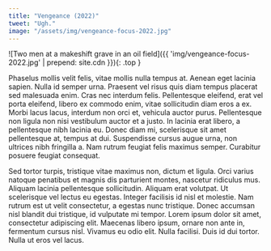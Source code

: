 ```yaml
---
title: "Vengeance (2022)"
tweet: "Ugh."
image: "/assets/img/vengeance-focus-2022.jpg"
---
```


![Two men at a makeshift grave in an oil field]({{ 'img/vengeance-focus-2022.jpg' | prepend: site.cdn }}){: .top }

Phaselus mollis velit felis, vitae mollis nulla tempus at. Aenean eget lacinia sapien. Nulla id semper urna. Praesent vel risus quis diam tempus placerat sed malesuada enim. Cras nec interdum felis. Pellentesque eleifend, erat vel porta eleifend, libero ex commodo enim, vitae sollicitudin diam eros a ex. Morbi lacus lacus, interdum non orci et, vehicula auctor purus. Pellentesque non ligula non nisi vestibulum auctor et a justo. In lacinia erat libero, a pellentesque nibh lacinia eu. Donec diam mi, scelerisque sit amet pellentesque at, tempus at dui. Suspendisse cursus augue urna, non ultrices nibh fringilla a. Nam rutrum feugiat felis maximus semper. Curabitur posuere feugiat consequat.

Sed tortor turpis, tristique vitae maximus non, dictum et ligula. Orci varius natoque penatibus et magnis dis parturient montes, nascetur ridiculus mus. Aliquam lacinia pellentesque sollicitudin. Aliquam erat volutpat. Ut scelerisque vel lectus eu egestas. Integer facilisis id nisl et molestie. Nam rutrum est ut velit consectetur, a egestas nunc tristique. Donec accumsan nisl blandit dui tristique, id vulputate mi tempor. Lorem ipsum dolor sit amet, consectetur adipiscing elit. Maecenas libero ipsum, ornare non ante in, fermentum cursus nisl. Vivamus eu odio elit. Nulla facilisi. Duis id dui tortor. Nulla ut eros vel lacus.